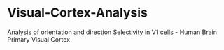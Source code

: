 # Visual-Cortex-Analysis
Analysis of orientation and direction Selectivity in V1 cells - Human Brain Primary Visual Cortex
